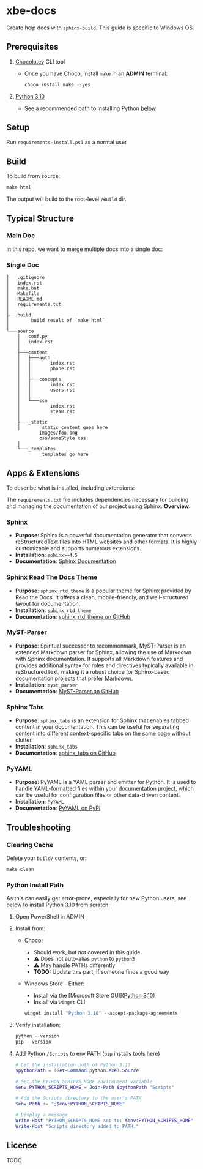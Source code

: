 # xbe-docs

Create help docs with `sphinx-build`. This guide is specific to Windows OS.

## Prerequisites

1. [Chocolatey](https://chocolatey.org/) CLI tool
	- Once you have Choco, install `make` in an **ADMIN** terminal:
		```powershell
		choco install make --yes
		```

2. [Python 3.10](https://apps.microsoft.com/detail/9pjpw5ldxlz5)
	- See a recommended path to installing Python [below](#python-install-path)

## Setup

Run `requirements-install.ps1` as a normal user

## Build

To build from source:

```powershell
make html
```

The output will build to the root-level `/Build` dir.

## Typical Structure

### Main Doc

In this repo, we want to merge multiple docs into a single doc:



### Single Doc

```
│   .gitignore
│   index.rst
│   make.bat
│   Makefile
│   README.md
│   requirements.txt
│
├───build
│       _build result of `make html`
│
└───source
    │   conf.py
    │   index.rst
    │
    ├───content
    │   ├───auth
    │   │       index.rst
    │   │       phone.rst
    │   │
    │   ├───concepts
    │   │       index.rst
    │   │       users.rst
    │   │
    │   └───sso
    │           index.rst
    │           steam.rst
    │
    ├───_static
    │       _static content goes here
			images/foo.png
			css/someStyle.css
    │
    └───_templates
            _templates go here
```

## Apps & Extensions

To describe what is installed, including extensions:

The `requirements.txt` file includes dependencies necessary for building and managing the documentation of our project using Sphinx. **Overview:**

### Sphinx

- **Purpose**: Sphinx is a powerful documentation generator that converts reStructuredText files into HTML websites and other formats. It is highly customizable and supports numerous extensions.
- **Installation**: `sphinx>=4.5`
- **Documentation**: [Sphinx Documentation](https://www.sphinx-doc.org/en/master/)

### Sphinx Read The Docs Theme

- **Purpose**: `sphinx_rtd_theme` is a popular theme for Sphinx provided by Read the Docs. It offers a clean, mobile-friendly, and well-structured layout for documentation.
- **Installation**: `sphinx_rtd_theme`
- **Documentation**: [sphinx_rtd_theme on GitHub](https://github.com/readthedocs/sphinx_rtd_theme)

### MyST-Parser

- **Purpose**: Spiritual successor to recommonmark, MyST-Parser is an extended Markdown parser for Sphinx, allowing the use of Markdown with Sphinx documentation. It supports all Markdown features and provides additional syntax for roles and directives typically available in reStructuredText, making it a robust choice for Sphinx-based documentation projects that prefer Markdown.
- **Installation**: `myst_parser`
- **Documentation**: [MyST-Parser on GitHub](https://github.com/executablebooks/MyST-Parser)

### Sphinx Tabs

- **Purpose**: `sphinx_tabs` is an extension for Sphinx that enables tabbed content in your documentation. This can be useful for separating content into different context-specific tabs on the same page without clutter.
- **Installation**: `sphinx_tabs`
- **Documentation**: [sphinx_tabs on GitHub](https://github.com/djungelorm/sphinx-tabs)

### PyYAML

- **Purpose**: PyYAML is a YAML parser and emitter for Python. It is used to handle YAML-formatted files within your documentation project, which can be useful for configuration files or other data-driven content.
- **Installation**: `PyYAML`
- **Documentation**: [PyYAML on PyPI](https://pypi.org/project/PyYAML/)

## Troubleshooting

### Clearing Cache

Delete your `build/` contents, or:

```powershell
make clean
```

### Python Install Path

As this can easily get error-prone, especially for new Python users, see below to install Python 3.10 from scratch:

1. Open PowerShell in ADMIN
2. Install from:
	- Choco:
		- Should work, but not covered in this guide
		- ⚠️ Does not auto-alias `python` to `python3`
		- ⚠️ May handle PATHs differently
		- **TODO:** Update this part, if someone finds a good way
		
	- Windows Store - Either:
		- Install via the [Microsoft Store GUI]([Python 3.10](https://apps.microsoft.com/detail/9pjpw5ldxlz5))
		- Install via `winget` CLI:
		```powershell
		winget install "Python 3.10" --accept-package-agreements
		```
	
3. Verify installation:
	```powershell
	python --version
	pip --version
	```
	
4. Add Python `/Scripts` to env PATH (`pip` installs tools here)
	```powershell
	# Get the installation path of Python 3.10
	$pythonPath = (Get-Command python.exe).Source

	# Set the PYTHON_SCRIPTS_HOME environment variable
	$env:PYTHON_SCRIPTS_HOME = Join-Path $pythonPath "Scripts"

	# Add the Scripts directory to the user's PATH
	$env:Path += ";$env:PYTHON_SCRIPTS_HOME"

	# Display a message
	Write-Host "PYTHON_SCRIPTS_HOME set to: $env:PYTHON_SCRIPTS_HOME"
	Write-Host "Scripts directory added to PATH."
	```

## License

TODO
